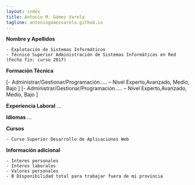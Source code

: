 ```yaml
---
layout: index
title: Antonio M. Gómez Varela
tagline: antoniogomezvarela.github.io
---
```


**Nombre y Apellidos**

	- Explotación de Sistemas Informáticos
	- Técnico Superior Administración de Sistemas Informáticos en Red (Fecha fin: curso 2017)

**Formación Técnica**

[- Administrar/Gestionar/Programación..... – Nivel Experto,Avanzado, Medio, Bajo ]
[- Administrar/Gestionar/Programación..... – Nivel Experto,Avanzado, Medio, Bajo ]

**Experiencia Laboral**
...

**Idiomas**
...

**Cursos**

	- Curso Superior Desarrollo de Aplicaciones Web

**Información adicional**

	- Interes personales
	- Interes laborales
	- Valores personales
	- B Disponibilidad total para trabajar fuera de mi provincia
